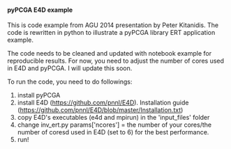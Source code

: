 #### pyPCGA E4D example

This is code example from AGU 2014 presentation by Peter Kitanidis. The code is rewritten in python to illustrate a pyPCGA library ERT application example.

The code needs to be cleaned and updated with notebook example for reproducible results. For now, you need to adjust the number of cores used in E4D and pyPCGA. I will update this soon. 

To run the code, you need to do followings:

1. install pyPCGA
2. install E4D (https://github.com/pnnl/E4D). Installation guide (https://github.com/pnnl/E4D/blob/master/Installation.txt)
3. copy E4D's executables (e4d and mpirun) in the 'input_files' folder 
4. change inv_ert.py params['ncores'] = the number of your cores/the number of coresd used in E4D (set to 6) for the best performance. 
5. run! 
 
